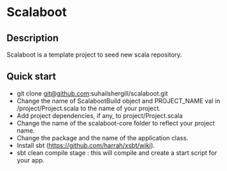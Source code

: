 # Scalaboot

## Description

Scalaboot is a template project to seed new scala repository.

## Quick start

- git clone git@github.com:suhailshergill/scalaboot.git
- Change the name of ScalabootBuild object and PROJECT_NAME val in /project/Project.scala to the name of your project.
- Add project dependencies, if any, to project/Project.scala
- Change the name of the scalaboot-core folder to reflect your project name.
- Change the package and the name of the application class.
- Install sbt (https://github.com/harrah/xsbt/wiki).
- sbt clean compile stage : this will compile and create a start script for your app.

